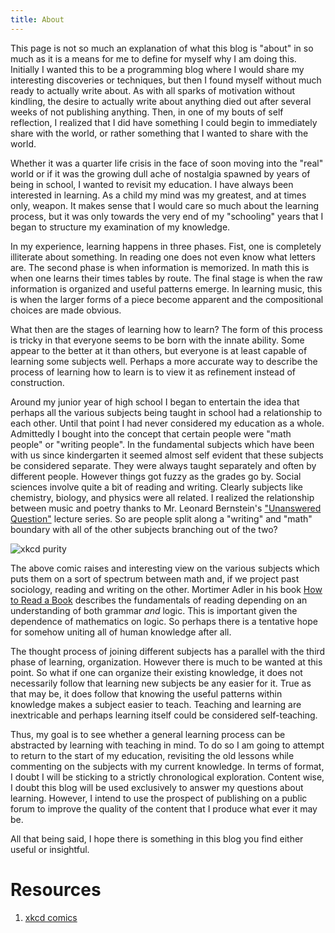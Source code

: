 ```yaml
---
title: About
---
```


This page is not so much an explanation of what this blog is "about" in so much as it is a means for me to define for myself why I am doing this. Initially I wanted this to be a programming blog where I would share my interesting discoveries or techniques, but then I found myself without much ready to actually write about. As with all sparks of motivation without kindling, the desire to actually write about anything died out after several weeks of not publishing anything. Then, in one of my bouts of self reflection, I realized that I did have something I could begin to immediately share with the world, or rather something that I wanted to share with the world.

Whether it was a quarter life crisis in the face of soon moving into the "real" world or if it was the growing dull ache of nostalgia spawned by years of being in school, I wanted to revisit my education. I have always been interested in learning. As a child my mind was my greatest, and at times only, weapon. It makes sense that I would care so much about the learning process, but it was only towards the very end of my "schooling" years that I began to structure my examination of my knowledge.

In my experience, learning happens in three phases. Fist, one is completely illiterate about something. In reading one does not even know what letters are. The second phase is when information is memorized. In math this is when one learns their times tables by route. The final stage is when the raw information is organized and useful patterns emerge. In learning music, this is when the larger forms of a piece become apparent and the compositional choices are made obvious.

What then are the stages of learning how to learn? The form of this process is tricky in that everyone seems to be born with the innate ability. Some appear to the better at it than others, but everyone is at least capable of learning some subjects well. Perhaps a more accurate way to describe the process of learning how to learn is to view it as refinement instead of construction. 

Around my junior year of high school I began to entertain the idea that perhaps all the various subjects being taught in school had a relationship to each other. Until that point I had never considered my education as a whole. Admittedly I bought into the concept that certain people were "math people" or "writing people". In the fundamental subjects which have been with us since kindergarten it seemed almost self evident that these subjects be considered separate. They were always taught separately and often by different people. However things got fuzzy as the grades go by. Social sciences involve quite a bit of reading and writing. Clearly subjects like chemistry, biology, and physics were all related. I realized the relationship between music and poetry thanks to Mr. Leonard Bernstein's ["Unanswered Question"](http://www.youtube.com/watch?v=8fHi36dvTdE) lecture series. So are people split along a "writing" and "math" boundary with all of the other subjects branching out of the two?

![xkcd purity](https://imgs.xkcd.com/comics/purity.png)

The above comic raises and interesting view on the various subjects which puts them on a sort of spectrum between math and, if we project past sociology, reading and writing on the other. Mortimer Adler in his book [How to Read a Book](https://en.wikipedia.org/wiki/How_to_Read_a_Book) describes the fundamentals of reading depending on an understanding of both grammar *and* logic. This is important given the dependence of mathematics on logic. So perhaps there is a tentative hope for somehow uniting all of human knowledge after all.

The thought process of joining different subjects has a parallel with the third phase of learning, organization. However there is much to be wanted at this point. So what if one can organize their existing knowledge, it does not necessarily follow that learning new subjects be any easier for it. True as that may be, it does follow that knowing the useful patterns within knowledge makes a subject easier to teach. Teaching and learning are inextricable and perhaps learning itself could be considered self-teaching.

Thus, my goal is to see whether a general learning process can be abstracted by learning with teaching in mind. To do so I am going to attempt to return to the start of my education, revisiting the old lessons while commenting on the subjects with my current knowledge. In terms of format, I doubt I will be sticking to a strictly chronological exploration. Content wise, I doubt this blog will be used exclusively to answer my questions about learning. However, I intend to use the prospect of publishing on a public forum to improve the quality of the content that I produce what ever it may be.

All that being said, I hope there is something in this blog you find either useful or insightful.

# Resources
1. [xkcd comics](https://www.xkcd.com/)
